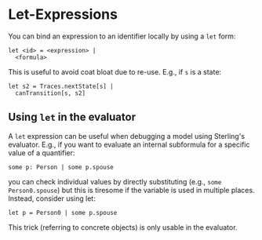 # Let-Expressions

You can bind an expression to an identifier locally by using a `let` form:

```
let <id> = <expression> |
  <formula>
```

This is useful to avoid coat bloat due to re-use. E.g., if `s` is a state:

```
let s2 = Traces.nextState[s] |
  canTransition[s, s2]
```

## Using `let` in the evaluator 

A `let` expression can be useful when debugging a model using Sterling's evaluator. E.g., if you want to evaluate an internal subformula for a specific value of a quantifier:

```
some p: Person | some p.spouse
```

you can check individual values by directly substituting (e.g., `some Person0.spouse`) but this is tiresome if the variable is used in multiple places. Instead, consider using let: 

```
let p = Person0 | some p.spouse
```

This trick (referring to concrete objects) is only usable in the evaluator.